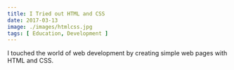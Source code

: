 ```yaml
---
title: I Tried out HTML and CSS
date: 2017-03-13
image: ./images/htmlcss.jpg
tags: [ Education, Development ]
---
```


I touched the world of web development by creating simple web pages with HTML and CSS.
